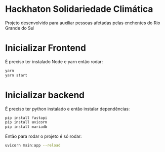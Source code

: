 # Hackhaton Solidariedade Climática

Projeto desenvolvido para auxiliar pessoas afetadas pelas enchentes do Rio Grande do Sul

# Inicializar Frontend

É preciso ter instalado Node e yarn então rodar:

```bash
yarn
yarn start
```

# Inicializar backend

É preciso ter python instalado e então instalar dependências:

```bash
pip install fastapi
pip install uvicorn
pip install mariadb
```

Então para rodar o projeto é só rodar:

```bash
uvicorn main:app --reload
```
